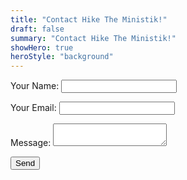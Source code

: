 ```yaml
---
title: "Contact Hike The Ministik!"
draft: false
summary: "Contact Hike The Ministik!"
showHero: true
heroStyle: "background"
---
```


<form name="HikeTheMinistik-contact-form" method="POST" data-netlify="true">
  <input type="hidden" name="subject" 
  value="Sales inquiry from Hike the Ministik" />
  <p>
    <label>Your Name: <input type="text" name="name" /></label>
  </p>
  <p>
    <label>Your Email: <input type="email" name="email" /></label>
  </p>
  <p>
    <label>Message: <textarea name="message"></textarea></label>
  </p>
  <p>
    <button type="submit">Send</button>
  </p>
</form>
